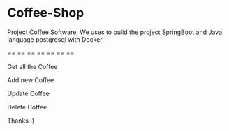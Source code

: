 # Coffee-Shop
Project Coffee Software, 
We uses to bulid the project
SpringBoot and Java language
postgresql with Docker

== == == == == == == 

Get all the Coffee

Add new Coffee

Update Coffee

Delete Coffee

Thanks :)
